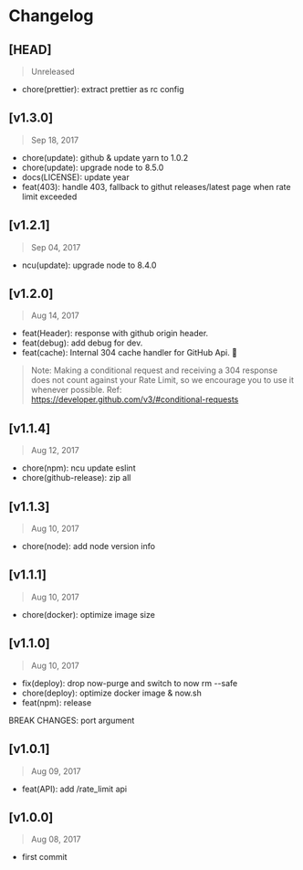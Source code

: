 # Changelog

## [HEAD]
> Unreleased

* chore(prettier): extract prettier as rc config

## [v1.3.0]
> Sep 18, 2017

* chore(update): github & update yarn to 1.0.2
* chore(update): upgrade node to 8.5.0
* docs(LICENSE): update year
* feat(403): handle 403, fallback to githut releases/latest page when rate limit exceeded

## [v1.2.1]
> Sep 04, 2017

* ncu(update): upgrade node to 8.4.0

## [v1.2.0]
> Aug 14, 2017

* feat(Header): response with github origin header.
* feat(debug): add debug for dev.
* feat(cache): Internal 304 cache handler for GitHub Api.  🎉

> Note: Making a conditional request and receiving a 304 response does not count against your Rate Limit, so we encourage you to use it whenever possible. Ref: https://developer.github.com/v3/#conditional-requests

## [v1.1.4]
> Aug 12, 2017

* chore(npm): ncu update eslint
* chore(github-release): zip all

## [v1.1.3]
> Aug 10, 2017

* chore(node): add node version info

## [v1.1.1]
> Aug 10, 2017

* chore(docker): optimize image size

## [v1.1.0]
> Aug 10, 2017

* fix(deploy): drop now-purge and switch to now rm --safe
* chore(deploy): optimize docker image & now.sh
* feat(npm): release

BREAK CHANGES: port argument

## [v1.0.1]
> Aug 09, 2017

* feat(API): add /rate_limit api

## [v1.0.0]
> Aug 08, 2017

- first commit

